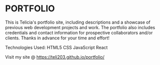 # PORTFOLIO

This is Telicia's portfolio site, including descriptions and a showcase of previous web development projects and work. The portfolio also includes credentials and contact information for prospective collaborators and/or clients. Thanks in advance for your time and effort!


Technologies Used:
HTML5
CSS
JavaScript
React

Visit my site @ https://teli203.github.io/portfolio/